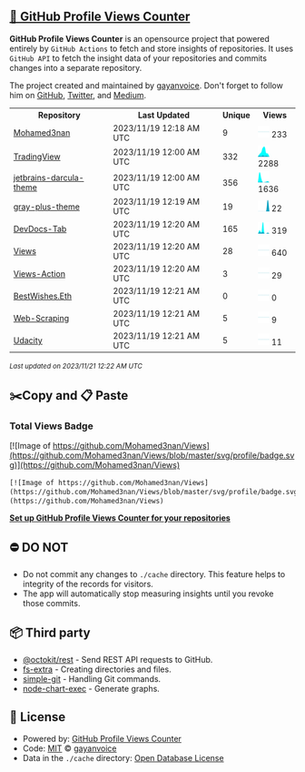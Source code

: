 ## [🚀 GitHub Profile Views Counter](https://github.com/gayanvoice/github-profile-views-counter)
**GitHub Profile Views Counter** is an opensource project that powered entirely by  `GitHub Actions` to fetch and store insights of repositories.
It uses `GitHub API` to fetch the insight data of your repositories and commits changes into a separate repository.

The project created and maintained by [gayanvoice](https://github.com/gayanvoice). Don't forget to follow him on [GitHub](https://github.com/gayanvoice), [Twitter](https://twitter.com/gayanvoice), and [Medium](https://gayanvoice.medium.com/).

<table>
	<tr>
		<th>
			Repository
		</th>
		<th>
			Last Updated
		</th>
		<th>
			Unique
		</th>
		<th>
			Views
		</th>
	</tr>
	<tr>
		<td>
			<a href="https://github.com/Mohamed3nan/Views/tree/master/readme/660369026/week.md">
				Mohamed3nan
			</a>
		</td>
		<td>
			2023/11/19 12:18 AM UTC
		</td>
		<td>
			9
		</td>
		<td>
			<img alt="Response time graph" src="https://github.com/Mohamed3nan/Views/raw/master/graph/660369026/small/week.png" height="20"> 233
		</td>
	</tr>
	<tr>
		<td>
			<a href="https://github.com/Mohamed3nan/Views/tree/master/readme/645085674/week.md">
				TradingView
			</a>
		</td>
		<td>
			2023/11/19 12:00 AM UTC
		</td>
		<td>
			332
		</td>
		<td>
			<img alt="Response time graph" src="https://github.com/Mohamed3nan/Views/raw/master/graph/645085674/small/week.png" height="20"> 2288
		</td>
	</tr>
	<tr>
		<td>
			<a href="https://github.com/Mohamed3nan/Views/tree/master/readme/373696447/week.md">
				jetbrains-darcula-theme
			</a>
		</td>
		<td>
			2023/11/19 12:00 AM UTC
		</td>
		<td>
			356
		</td>
		<td>
			<img alt="Response time graph" src="https://github.com/Mohamed3nan/Views/raw/master/graph/373696447/small/week.png" height="20"> 1636
		</td>
	</tr>
	<tr>
		<td>
			<a href="https://github.com/Mohamed3nan/Views/tree/master/readme/376131882/week.md">
				gray-plus-theme
			</a>
		</td>
		<td>
			2023/11/19 12:19 AM UTC
		</td>
		<td>
			19
		</td>
		<td>
			<img alt="Response time graph" src="https://github.com/Mohamed3nan/Views/raw/master/graph/376131882/small/week.png" height="20"> 22
		</td>
	</tr>
	<tr>
		<td>
			<a href="https://github.com/Mohamed3nan/Views/tree/master/readme/376501849/week.md">
				DevDocs-Tab
			</a>
		</td>
		<td>
			2023/11/19 12:20 AM UTC
		</td>
		<td>
			165
		</td>
		<td>
			<img alt="Response time graph" src="https://github.com/Mohamed3nan/Views/raw/master/graph/376501849/small/week.png" height="20"> 319
		</td>
	</tr>
	<tr>
		<td>
			<a href="https://github.com/Mohamed3nan/Views/tree/master/readme/663241116/week.md">
				Views
			</a>
		</td>
		<td>
			2023/11/19 12:20 AM UTC
		</td>
		<td>
			28
		</td>
		<td>
			<img alt="Response time graph" src="https://github.com/Mohamed3nan/Views/raw/master/graph/663241116/small/week.png" height="20"> 640
		</td>
	</tr>
	<tr>
		<td>
			<a href="https://github.com/Mohamed3nan/Views/tree/master/readme/663241283/week.md">
				Views-Action
			</a>
		</td>
		<td>
			2023/11/19 12:20 AM UTC
		</td>
		<td>
			3
		</td>
		<td>
			<img alt="Response time graph" src="https://github.com/Mohamed3nan/Views/raw/master/graph/663241283/small/week.png" height="20"> 29
		</td>
	</tr>
	<tr>
		<td>
			<a href="https://github.com/Mohamed3nan/Views/tree/master/readme/539531971/week.md">
				BestWishes.Eth
			</a>
		</td>
		<td>
			2023/11/19 12:21 AM UTC
		</td>
		<td>
			0
		</td>
		<td>
			<img alt="Response time graph" src="https://github.com/Mohamed3nan/Views/raw/master/graph/539531971/small/week.png" height="20"> 0
		</td>
	</tr>
	<tr>
		<td>
			<a href="https://github.com/Mohamed3nan/Views/tree/master/readme/511187280/week.md">
				Web-Scraping
			</a>
		</td>
		<td>
			2023/11/19 12:21 AM UTC
		</td>
		<td>
			5
		</td>
		<td>
			<img alt="Response time graph" src="https://github.com/Mohamed3nan/Views/raw/master/graph/511187280/small/week.png" height="20"> 9
		</td>
	</tr>
	<tr>
		<td>
			<a href="https://github.com/Mohamed3nan/Views/tree/master/readme/468873221/week.md">
				Udacity
			</a>
		</td>
		<td>
			2023/11/19 12:21 AM UTC
		</td>
		<td>
			5
		</td>
		<td>
			<img alt="Response time graph" src="https://github.com/Mohamed3nan/Views/raw/master/graph/468873221/small/week.png" height="20"> 11
		</td>
	</tr>
</table>

<small><i>Last updated on 2023/11/21 12:22 AM UTC</i></small>

## ✂️Copy and 📋 Paste
### Total Views Badge
[![Image of https://github.com/Mohamed3nan/Views](https://github.com/Mohamed3nan/Views/blob/master/svg/profile/badge.svg)](https://github.com/Mohamed3nan/Views)

```readme
[![Image of https://github.com/Mohamed3nan/Views](https://github.com/Mohamed3nan/Views/blob/master/svg/profile/badge.svg)](https://github.com/Mohamed3nan/Views)
```
[**Set up GitHub Profile Views Counter for your repositories**](https://github.com/gayanvoice/github-profile-views-counter)
## ⛔ DO NOT
- Do not commit any changes to `./cache` directory. This feature helps to integrity of the records for visitors.
- The app will automatically stop measuring insights until you revoke those commits.
## 📦 Third party

- [@octokit/rest](https://www.npmjs.com/package/@octokit/rest) - Send REST API requests to GitHub.
- [fs-extra](https://www.npmjs.com/package/fs-extra) - Creating directories and files.
- [simple-git](https://www.npmjs.com/package/simple-git) - Handling Git commands.
- [node-chart-exec](https://www.npmjs.com/package/node-chart-exec) - Generate graphs.
## 📄 License
- Powered by: [GitHub Profile Views Counter](https://github.com/gayanvoice/github-profile-views-counter)
- Code: [MIT](./LICENSE) © [gayanvoice](https://github.com/gayanvoice)
- Data in the `./cache` directory: [Open Database License](https://opendatacommons.org/licenses/odbl/1-0/)